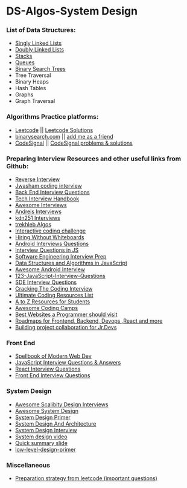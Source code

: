 # DS-Algos-System Design


### List of Data Structures:
* [Singly Linked Lists](https://github.com/osgood1024/DS-and-Algos/blob/master/Data_Structures/singly_linkedlists.js)
* [Doubly Linked Lists](https://github.com/osgood1024/DS-and-Algos/blob/master/Data_Structures/doubly_linkedlists.js)
* [Stacks](https://github.com/osgood1024/DS-and-Algos/blob/master/Data_Structures/stacks.js)
* [Queues](https://github.com/osgood1024/DS-and-Algos/blob/master/Data_Structures/queues.js)
* [Binary Search Trees](https://github.com/osgood1024/DS-and-Algos/blob/master/Data_Structures/binary_search_trees.js)
* Tree Traversal
* Binary Heaps
* Hash Tables 
* Graphs
* Graph Traversal



### Algorithms Practice platforms:
* [Leetcode](https://leetcode.com/problemset/all/) || [Leetcode Solutions](https://github.com/osgood1024/DS-and-Algos/tree/master/Leetcode) 
* [binarysearch.com](https://binarysearch.io/) || [add me as a friend](https://binarysearch.io/@/the_goodone)
* [CodeSignal](https://codesignal.com/) || [CodeSignal problems & solutions](https://github.com/osgood1024/DS-and-Algos/tree/master/Code_Signal)



### Preparing Interview Resources and other useful links from Github:
* [Reverse Interview](https://github.com/viraptor/reverse-interview)
* [Jwasham coding interview](https://github.com/jwasham/coding-interview-university)
* [Back End Interview Questions](https://github.com/arialdomartini/Back-End-Developer-Interview-Questions)
* [Tech Interview Handbook](https://yangshun.github.io/tech-interview-handbook/)
* [Awesome Interviews](https://github.com/MaximAbramchuck/awesome-interview-questions)
* [Andreis Interviews](https://github.com/andreis/interview)
* [kdn251 Interviews](https://github.com/kdn251/interviews)
* [trekhleb Algos](https://github.com/trekhleb/javascript-algorithms)
* [Interactive coding challenge](https://github.com/donnemartin/interactive-coding-challenges)
* [Hiring Without Whiteboards](https://github.com/poteto/hiring-without-whiteboards)
* [Android Interviews Questions](https://github.com/MindorksOpenSource/android-interview-questions)
* [Interview Questions in JS](https://github.com/kennymkchan/interview-questions-in-javascript)
* [Software Engineering Interview Prep](https://github.com/orrsella/soft-eng-interview-prep)
* [Data Structures and Algorithms in JavaScript](https://github.com/amejiarosario/dsa.js-data-structures-algorithms-javascript)
* [Awesome Android Interview](https://github.com/JsonChao/Awesome-Android-Interview)
* [123-JavaScript-Interview-Questions](https://github.com/ganqqwerty/123-Essential-JavaScript-Interview-Questions)
* [SDE Interview Questions](https://github.com/rishabh115/SDE-Interview-Questions)
* [Cracking The Coding Interview](https://github.com/careercup/CtCI-6th-Edition)
* [Ultimate Coding Resources List](https://github.com/PizzaPokerGuy/ultimate-coding-resources)
* [A to Z Resources for Students](https://github.com/dipakkr/A-to-Z-Resources-for-Students#16-frontend-web-development)
* [Awesome Coding Camps](https://github.com/theodesp/awesome-coding-camps)
* [Best Websites a Programmer should visit](https://github.com/sdmg15/Best-websites-a-programmer-should-visit)
* [Roadmaps for Frontend, Backend, Devops ,React and more](https://roadmap.sh/)
* [Building project collaboration for Jr.Devs](https://the-collab-lab.codes/)


### Front End
* [Spellbook of Modern Web Dev](https://github.com/dexteryy/spellbook-of-modern-webdev)
* [JavaScript Interview Questions & Answers](https://github.com/sudheerj/javascript-interview-questions)
* [React Interview Questions](https://github.com/sudheerj/reactjs-interview-questions)
* [Front End Interview Questions](https://github.com/h5bp/Front-end-Developer-Interview-Questions) 

### System Design 
* [Awesome Scalibity Design Interviews](https://github.com/binhnguyennus/awesome-scalability)
* [Awesome System Design](https://github.com/madd86/awesome-system-design)
* [System Design Primer](https://github.com/donnemartin/system-design-primer)
* [System Design And Architecture](https://github.com/puncsky/system-design-and-architecture)
* [System Design Interview](https://github.com/checkcheckzz/system-design-interview)
* [System design video](https://www.youtube.com/playlist?list=PL4KdJM8LzAMecwInbBK5GJ3Anz-ts75RQ)
* [Quick summary slide](https://docs.google.com/presentation/d/1UMDZtvgYUksip_Jx1nzAuDYAPeaoB4heYZr6gbyjvb8/mobilepresent?slide=id.g85adf1d4a5_0_1392)
* [low-level-design-primer](https://github.com/prasadgujar/low-level-design-primer)


### Miscellaneous
* [Preparation strategy from leetcode (important questions)](https://leetcode.com/discuss/general-discussion/844616/preparation-strategy-from-leetcode-important-questions)
